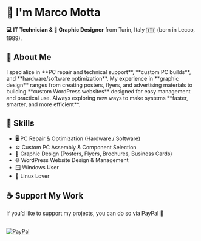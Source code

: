 # 👋  I'm Marco Motta  

**💻 IT Technician & 🎨 Graphic Designer** from Turin, Italy 🇮🇹 (born in Lecco, 1989).
<h2>🚀 About Me</h2>
I specialize in **PC repair and technical support**, **custom PC builds**, and **hardware/software optimization**.  
My experience in **graphic design** ranges from creating posters, flyers, and advertising materials to building **custom WordPress websites** designed for easy management and practical use.  
Always exploring new ways to make systems **faster, smarter, and more efficient**.

<h2> 🧠 Skills</h2>

- 🖥️ PC Repair & Optimization (Hardware / Software)  
- ⚙️ Custom PC Assembly & Component Selection  
- 🎨 Graphic Design (Posters, Flyers, Brochures, Business Cards)  
- 🌐 WordPress Website Design & Management  
- 🪟 Windows User
- 🐧 Linux Lover

<h2> ☕ Support My Work</h2>
If you’d like to support my projects, you can do so via PayPal 💙<br> <br>

[![PayPal](https://img.shields.io/badge/☕-Support%20with%20PayPal-yellow?logo=paypal&style=for-the-badge)](https://www.paypal.me/momo1098r)

